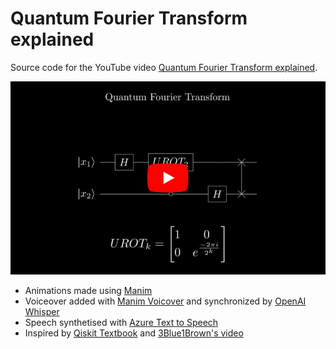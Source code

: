 # Quantum Fourier Transform explained

Source code for the YouTube video [Quantum Fourier Transform explained](https://youtu.be/_sefbQynDTI).

[![Thumbnail](thumbnail.png)](https://youtu.be/_sefbQynDTI)

- Animations made using [Manim](https://www.manim.community/)
- Voiceover added with [Manim Voicover](https://voiceover.manim.community/en/stable/) and synchronized by [OpenAI Whisper](https://openai.com/research/whisper)
- Speech synthetised with [Azure Text to Speech](https://azure.microsoft.com/en-us/products/cognitive-services/text-to-speech)
- Inspired by [Qiskit Textbook](https://learn.qiskit.org/course/ch-algorithms/quantum-fourier-transform) and [3Blue1Brown's video](https://www.youtube.com/watch?v=spUNpyF58BY)
